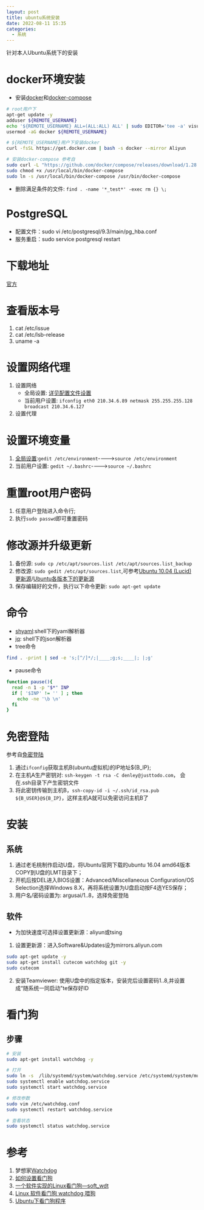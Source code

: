 ```yaml
---
layout: post
title: ubuntu系统安装
date: 2022-08-11 15:35
categories:
  - 系统
---
```


针对本人Ubuntu系统下的安装
<!-- More -->

# docker环境安装
* 安装[docker](https://docs.docker.com/install/)和[docker-compose](https://docs.docker.com/compose/install/)
```bash
# root用户下
apt-get update -y
adduser ${REMOTE_USERNAME}
echo '${REMOTE_USERNAME} ALL=(ALL:ALL) ALL' | sudo EDITOR='tee -a' visudo
usermod -aG docker ${REMOTE_USERNAME}

# ${REMOTE_USERNAME}用户下安装docker
curl -fsSL https://get.docker.com | bash -s docker --mirror Aliyun

# 安装docker-compose 参考自
sudo curl -L "https://github.com/docker/compose/releases/download/1.28.4/docker-compose-$(uname -s)-$(uname -m)" -o /usr/local/bin/docker-compose
sudo chmod +x /usr/local/bin/docker-compose
sudo ln -s /usr/local/bin/docker-compose /usr/bin/docker-compose
```

* 删除满足条件的文件: `find . -name '*_test*' -exec rm {} \;`

# PostgreSQL
* 配置文件：sudo vi /etc/postgresql/9.3/main/pg_hba.conf
* 服务重启：sudo service postgresql restart

# 下载地址
[官方](http://releases.ubuntu.com/)

# 查看版本号
1. cat /etc/issue
2. cat /etc/lsb-release
3. uname -a

# 设置网络代理
1. 设置网络
	* 全局设置: [详见配置文件设置](http://www.2cto.com/os/201204/127131.html)
	* 当前用户设置: `ifconfig eth0 210.34.6.89 netmask 255.255.255.128 broadcast 210.34.6.127`
2. 设置代理

# 设置环境变量
1. [全局设置](http://jingyan.baidu.com/article/db55b609a3f6274ba30a2fb8.html):`gedit /etc/environment`---->`source /etc/environment`
2. 当前用户设置: `gedit ~/.bashrc`---->`source ~/.bashrc`

# 重置root用户密码
1. 任意用户登陆进入命令行;
2. 执行`sudo passwd`即可重置密码

# 修改源并升级更新
1. 备份源: `sudo cp /etc/apt/sources.list /etc/apt/sources.list_backup`
2. 修改源: `sudo gedit /etc/apt/sources.list`,可参考[Ubuntu 10.04 (Lucid) 更新源](http://www.cnblogs.com/dolphin0520/archive/2013/03/15/2960907.html)/[Ubuntu各版本下的更新源](http://pan.baidu.com/share/link?shareid=1362990598&uk=4278685087)
3. 保存编辑好的文件，执行以下命令更新: `sudo apt-get update`

# 命令
* [shyaml](https://linuxtoy.org/archives/shyaml.html):shell下的yaml解析器
* [jq](https://linuxtoy.org/archives/jq.html): shell下的json解析器
* tree命令
```bash
find . -print | sed -e 's;[^/]*/;|____;g;s;____|; |;g'
```
* pause命令
```bash
function pause(){
  read -n 1 -p "$*" INP
  if [ '$INP' != '' ] ; then
    echo -ne '\b \n'
  fi
}
```

# 免密登陆
参考自[免密登陆](https://www.cnblogs.com/konrad/p/6901273.html)

1. 通过`ifconfig`获取主机B(ubuntu虚拟机)的IP地址${B_IP};
2. 在主机A生产密钥对: `ssh-keygen -t rsa -C denley@justtodo.com`， 会在.ssh目录下产生密钥文件
3. 将此密钥传输到主机B，`ssh-copy-id -i ~/.ssh/id_rsa.pub ${B_USER}@${B_IP}`，这样主机A就可以免密访问主机B了

# 安装
## 系统
1. 通过老毛桃制作启动U盘，将Ubuntu官网下载的ubuntu 16.04 amd64版本COPY到U盘的LMT目录下；
2. 开机后按DEL进入BIOS设置：Advanced/Miscellaneous Configuration/OS Selection选择Windows 8.X，再将系统设置为U盘启动按F4选YES保存；
3. 用户名/密码设置为: argusai/1..8，选择免密登陆

## 软件
* 为加快速度可选择设置更新源：aliyun或tsing
1. 设置更新源：进入Software&Updates设为mirrors.aliyun.com
```bash
sudo apt-get update -y
sudo apt-get install cutecom watchdog git -y
sudo cutecom
```
2. 安装Teamviewer: 使用U盘中的指定版本，安装完后设置密码1..8,并设置成“随系统一同启动"te保存好ID

# 看门狗
## 步骤
```bash
# 安装
sudo apt-get install watchdog -y

# 打开
sudo ln -s  /lib/systemd/system/watchdog.service /etc/systemd/system/multi-user.target.wants/watchdog.service
sudo systemctl enable watchdog.service
sudo systemctl start watchdog.service

# 修改参数
sudo vim /etc/watchdog.conf
sudo systemctl restart watchdog.service

# 查看状态
sudo systemctl status watchdog.service
```

# 参考
1. 梦想家[Watchdog](https://datahunter.org/watchdog)
2. [如何设置看门狗](https://docs.khadas.com/zh-cn/vim3/HowToSetupWatchdog.html)
3. [一个软件实现的Linux看门狗—soft_wdt](https://docs.khadas.com/zh-cn/vim3/HowToSetupWatchdog.html)
4. [Linux 软件看门狗 watchdog 喂狗](https://blog.csdn.net/u013932687/article/details/73274178)
5. [Ubuntu下看门狗程序](https://blog.csdn.net/qq_35571554/article/details/82763977)
